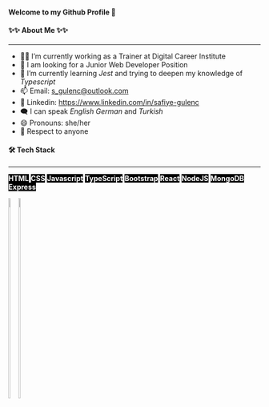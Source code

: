 #### Welcome to my Github Profile 👋

#### ✨✨ About Me ✨✨

---

- 👩‍🏫 I’m currently working as a Trainer at Digital Career Institute
- 📢 I am looking for a Junior Web Developer Position
- 🌱 I’m currently learning _Jest_ and trying to deepen my knowledge of _Typescript_
- 📫 Email: <s_gulenc@outlook.com>
- 🔗 Linkedin: <https://www.linkedin.com/in/safiye-gulenc>
- 🗨️ I can speak _English_
  _German_ and _Turkish_
- 😄 Pronouns: she/her
- 🙌 Respect to anyone

#### 🛠 Tech Stack

---

<span style="background-color:black;color:white;font-weight:bold">HTML</span>
<span style="background-color:black;color:white;font-weight:bold">CSS</span>
<span style="background-color:black;color:white;font-weight:bold">Javascript</span>
<span style="background-color:black;color:white;font-weight:bold">TypeScript</span>
<span style="background-color:black;color:white;font-weight:bold">Bootstrap</span>
<span style="background-color:black;color:white;font-weight:bold">React</span>
<span style="background-color:black;color:white;font-weight:bold">NodeJS</span>
<span style="background-color:black;color:white;font-weight:bold">MongoDB</span>
<span style="background-color:black;color:white;font-weight:bold">Express</span>

<!-- [![Readme Card](https://github-readme-stats.vercel.app/api/pin/?username=frausafiye&repo=github-readme-stats)](https://github.com/frausafiye/github-readme-stats)

[![Top Langs](https://github-readme-stats.vercel.app/api/top-langs/?username=frausafiye)](https://github.com/frausafiye/github-readme-stats) -->
<div style="display:flex;width:90%">
<a href="https://github.com/frausafiye/github-readme-stats">
  <img  src="https://github-readme-stats.vercel.app/api?username=frausafiye&theme=dark&show_icons=true" width="40%" height="400px"/>
</a>
<a href="https://github.com/frausafiye/github-readme-stats">
  <img  src="https://github-readme-stats.vercel.app/api/top-langs/?username=frausafiye&layout=compact&theme=dark" width="40%" height="400px"/>
</a>
</div>
